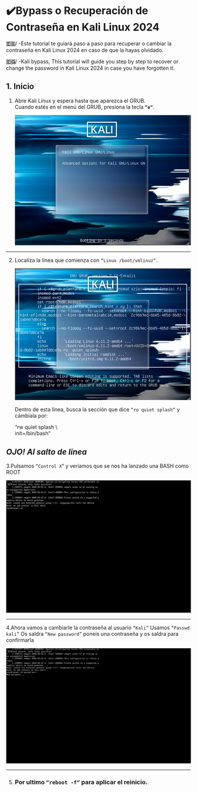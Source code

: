 # ✔️​ Bypass o Recuperación de Contraseña en Kali Linux 2024

**🇪🇸​**/ -Este tutorial te guiará paso a paso para recuperar o cambiar la contraseña en Kali Linux 2024 en caso de que la hayas olvidado.


**​🇪🇬**/ -Kali bypass, This tutorial will guide you step by step to recover or change the password in Kali Linux 2024 in case you have forgotten it.

## 1. Inicio

1. Abre Kali Linux y espera hasta que aparezca el GRUB.  
   Cuando estés en el menú del GRUB, presiona la tecla **`“e“`**.
   
   ![GRUB después de presionar "e"](foto1.png)

---

2. Localiza la línea que comienza con `“Linux /boot/vmlinuz“`.
  
   ![Línea de configuración del kernel](foto2.png)

   Dentro de esta línea, busca la sección que dice `“ro quiet splash“` y cámbiala por:

    “rw quiet splash \               
init=/bin/bash“             

 *OJO! Al salto de linea*
---

3.Pulsamos `“Control X`“ y veriamos que se nos ha lanzado una BASH como ROOT

   ![Bash como Root](foto4.png)

---

4.Ahora vamos a cambiarle la contraseña al usuario `“Kali”`
Usamos `“Passwd kali”`
Os saldra `“New password”` poneis una contraseña y os saldra para confirmarla

 ![Passwd nueva](foto5.png)

---
 
5. ### Por ultimo `“reboot -f“` para aplicar el reinicio.
   
